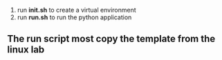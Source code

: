 1. run **init.sh** to create a virtual environment
2. run **run.sh** to run the python application

## The run script most copy the template from the linux lab
